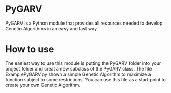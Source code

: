 # PyGARV
PyGARV is a Python module that provides all resources needed to develop Genetic Algorithms in an easy and fast way.

# How to use
The easiest way to use this module is putting the PyGARV folder into your project folder and creat a new subclass of the PyGARV class. The file ExamplePyGARV.py shown a simple Genetic Algorithm to maximize a function subject to some restrictions. You can use this file as a start point to create your own Genetic Algorithm.
